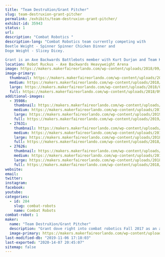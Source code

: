 ```yaml
---
title: "Team DestruXion/Grant Pitcher"
slug: team-destruxion-grant-pitcher
permalink: /exhibits/team-destruxion-grant-pitcher/
exhibit-id: 35943
status: 1
url: 
description: "Combat Robotics "
description-long: "Combat Robotics team currently competing with 
Beetle Weight - Spinner Spinner Chicken Dinner and  
Doge Weight - Slicey Dicey.

Grant is an Axe Backwards Battlebots member with Kurt Durjan and Team KurTrox."
location: Robot Ruckus - Axe Backwards Heavyweight Arena
image: https://makers.makerfaireorlando.com/wp-content/uploads/2018/09/attachment_99917800-1.jpg
image-primary:
  thumbnail: https://makers.makerfaireorlando.com/wp-content/uploads/2018/09/attachment_99917800-1-150x150.jpg
  medium: https://makers.makerfaireorlando.com/wp-content/uploads/2018/09/attachment_99917800-1-300x241.jpg
  large: https://makers.makerfaireorlando.com/wp-content/uploads/2018/09/attachment_99917800-1.jpg
  full: https://makers.makerfaireorlando.com/wp-content/uploads/2018/09/attachment_99917800-1.jpg
additional-images:
  - 35986:
    thumbnail: https://makers.makerfaireorlando.com/wp-content/uploads/2019/08/Axe-Backwards-Team-S2019-150x150.jpg
    medium: https://makers.makerfaireorlando.com/wp-content/uploads/2019/08/Axe-Backwards-Team-S2019-300x200.jpg
    large: https://makers.makerfaireorlando.com/wp-content/uploads/2019/08/Axe-Backwards-Team-S2019-1024x683.jpg
    full: https://makers.makerfaireorlando.com/wp-content/uploads/2019/08/Axe-Backwards-Team-S2019.jpg
  - 27631:
    thumbnail: https://makers.makerfaireorlando.com/wp-content/uploads/2018/09/IMG_2328-2-150x150.jpg
    medium: https://makers.makerfaireorlando.com/wp-content/uploads/2018/09/IMG_2328-2-300x225.jpg
    large: https://makers.makerfaireorlando.com/wp-content/uploads/2018/09/IMG_2328-2-1024x768.jpg
    full: https://makers.makerfaireorlando.com/wp-content/uploads/2018/09/IMG_2328-2.jpg
  - 27626:
    thumbnail: https://makers.makerfaireorlando.com/wp-content/uploads/2018/09/30628981_149204942580671_7434193716241235968_n-1-150x150.jpg
    medium: https://makers.makerfaireorlando.com/wp-content/uploads/2018/09/30628981_149204942580671_7434193716241235968_n-1.jpg
    large: https://makers.makerfaireorlando.com/wp-content/uploads/2018/09/30628981_149204942580671_7434193716241235968_n-1.jpg
    full: https://makers.makerfaireorlando.com/wp-content/uploads/2018/09/30628981_149204942580671_7434193716241235968_n-1.jpg
website: 
email: 
twitter: 
instagram: 
facebook: 
youtube: 
categories:
  - id: 284
    slug: combat-robots
    name: Combat Robots
combat-robot: 1
maker:
  name: "Team DestruXion/Grant Pitcher"
  description: "Grant dove right into combat robotics Fall 2017 as an apprentice to Kurt Durjan with KurTrox.  He helped build Axe Backwards and competed on Season 3 and 4 of Battlebots. Grant enjoys the friends and competitors he's met at local combat robot battles.  He created a robotics club at his school to help other kids expand their STEM interests. "
  image-primary: https://makers.makerfaireorlando.com/wp-content/uploads/2018/09/attachment_99917800.jpg
last-modified-db: "2019-11-06 17:18:03"
last-exported: "2020-14-07 20:45:07"
sitemap: false
---
```

